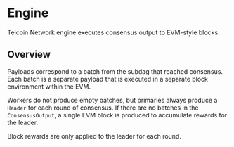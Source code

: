 # Engine

Telcoin Network engine executes consensus output to EVM-style blocks.

## Overview

Payloads correspond to a batch from the subdag that reached consensus.
Each batch is a separate payload that is executed in a separate block environment within the EVM.

Workers do not produce empty batches, but primaries always produce a `Header` for each round of consensus.
If there are no batches in the `ConsensusOutput`, a single EVM block is produced to accumulate rewards for the leader.

Block rewards are only applied to the leader for each round.
